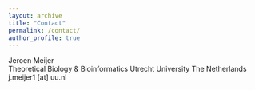 ```yaml
---
layout: archive
title: "Contact"
permalink: /contact/
author_profile: true
---
```

Jeroen Meijer  
Theoretical Biology & Bioinformatics
Utrecht University
The Netherlands
j.meijer1 [at] uu.nl
